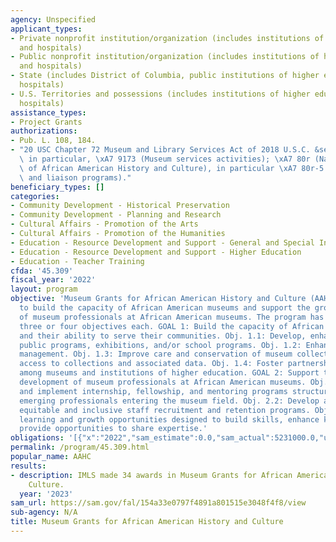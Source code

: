 ```yaml
---
agency: Unspecified
applicant_types:
- Private nonprofit institution/organization (includes institutions of higher education
  and hospitals)
- Public nonprofit institution/organization (includes institutions of higher education
  and hospitals)
- State (includes District of Columbia, public institutions of higher education and
  hospitals)
- U.S. Territories and possessions (includes institutions of higher education and
  hospitals)
assistance_types:
- Project Grants
authorizations:
- Pub. L. 108, 184.
- "20 USC Chapter 72 Museum and Library Services Act of 2018 U.S.C. &sect; \xA7 9101-9176;\
  \ in particular, \xA7 9173 (Museum services activities); \xA7 80r (National Museum\
  \ of African American History and Culture), in particular \xA7 80r-5 (Educational\
  \ and liaison programs)."
beneficiary_types: []
categories:
- Community Development - Historical Preservation
- Community Development - Planning and Research
- Cultural Affairs - Promotion of the Arts
- Cultural Affairs - Promotion of the Humanities
- Education - Resource Development and Support - General and Special Interest Organizations
- Education - Resource Development and Support - Higher Education
- Education - Teacher Training
cfda: '45.309'
fiscal_year: '2022'
layout: program
objective: 'Museum Grants for African American History and Culture (AAHC) is designed
  to build the capacity of African American museums and support the growth and development
  of museum professionals at African American museums. The program has two goals with
  three or four objectives each. GOAL 1: Build the capacity of African American museums
  and their ability to serve their communities. Obj. 1.1: Develop, enhance, or expand
  public programs, exhibitions, and/or school programs. Obj. 1.2: Enhance professional
  management. Obj. 1.3: Improve care and conservation of museum collections and expand
  access to collections and associated data. Obj. 1.4: Foster partnerships and collaborations
  among museums and institutions of higher education. GOAL 2: Support the growth and
  development of museum professionals at African American museums. Obj. 2.1: Develop
  and implement internship, fellowship, and mentoring programs structured to support
  emerging professionals entering the museum field. Obj. 2.2: Develop and implement
  equitable and inclusive staff recruitment and retention programs. Obj. 2.3: Create
  learning and growth opportunities designed to build skills, enhance knowledge, and
  provide opportunities to share expertise.'
obligations: '[{"x":"2022","sam_estimate":0.0,"sam_actual":5231000.0,"usa_spending_actual":4296770.7},{"x":"2023","sam_estimate":6000000.0,"sam_actual":0.0,"usa_spending_actual":6040586.07},{"x":"2024","sam_estimate":6000000.0,"sam_actual":0.0,"usa_spending_actual":0.0}]'
permalink: /program/45.309.html
popular_name: AAHC
results:
- description: IMLS made 34 awards in Museum Grants for African American History and
    Culture.
  year: '2023'
sam_url: https://sam.gov/fal/154a33e0797f4891a801515e3048f4f8/view
sub-agency: N/A
title: Museum Grants for African American History and Culture
---
```

